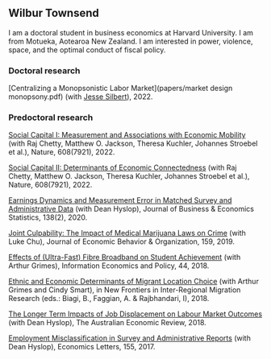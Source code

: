 ## Wilbur Townsend

I am a doctoral student in business economics at Harvard University. I am from Motueka, Aotearoa New Zealand. I am interested in power, violence, space, and the optimal conduct of fiscal policy.

### Doctoral research

[Centralizing a Monopsonistic Labor Market](papers/market design monopsony.pdf)
(with [Jesse Silbert](https://jesse-silbert.github.io/)), 2022.


### Predoctoral research

[Social Capital I: Measurement and Associations with Economic Mobility](https://www.nature.com/articles/s41586-022-04996-4)
(with Raj Chetty, Matthew O. Jackson, Theresa Kuchler, Johannes Stroebel et al.), Nature, 608(7921), 2022.

[Social Capital II: Determinants of Economic Connectedness](https://www.nature.com/articles/s41586-022-04997-3)
(with Raj Chetty, Matthew O. Jackson, Theresa Kuchler, Johannes Stroebel et al.), Nature, 608(7921), 2022.

[Earnings Dynamics and Measurement Error in Matched Survey and Administrative Data](https://www.tandfonline.com/doi/abs/10.1080/07350015.2018.1514308)
(with Dean Hyslop), Journal of Business & Economics Statistics, 138(2), 2020.

[Joint Culpability: The Impact of Medical Marijuana Laws on Crime](https://www.sciencedirect.com/science/article/abs/pii/S016726811830180X) (with Luke Chu), Journal of Economic Behavior & Organization, 159, 2019.

[Effects of (Ultra-Fast) Fibre Broadband on Student Achievement](https://www.sciencedirect.com/science/article/abs/pii/S0167624517301828) (with Arthur Grimes), Information Economics and Policy, 44, 2018.

[Ethnic and Economic Determinants of Migrant Location Choice](https://link.springer.com/chapter/10.1007/978-3-319-75886-2_9) (with Arthur Grimes and Cindy Smart), in New Frontiers in Inter-Regional Migration Research (eds.: Biagi, B., Faggian, A. & Rajbhandari, I), 2018.

[The Longer Term Impacts of Job Displacement on Labour Market Outcomes](https://onlinelibrary.wiley.com/doi/abs/10.1111/1467-8462.12312) (with Dean Hyslop), The Australian Economic Review, 2018.

[Employment Misclassification in Survey and Administrative Reports](https://www.sciencedirect.com/science/article/abs/pii/S0165176517301076) (with Dean Hyslop), Economics Letters, 155, 2017.
